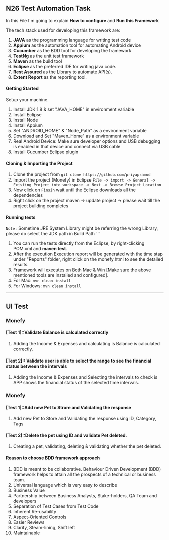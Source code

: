 ## N26 Test Automation Task

In this File I'm going to explain <b>How to configure </b> and <b>Run this Framework</b>

The tech stack used for developing this framework are:
1. **JAVA** as the programming language for writing test code
2. **Appium** as the automation tool for automating Android device
3. **Cucumber** as the BDD tool for developing the framework
4. **TestNg** as the unit test framework
5. **Maven** as the build tool
6. **Eclipse** as the preferred IDE for writing java code.
7. **Rest Assured** as the Library to automate API(s).
8. **Extent Report** as the reporting tool.

#### Getting Started
Setup your machine.
1. Install JDK 1.8 & set "JAVA_HOME" in environment variable
2. Install Eclipse
3. Install Node
4. Install Appium
5. Set "ANDROID_HOME" & "Node_Path" as a environment variable
6. Download and Set "Maven_Home" as a environment variable
7. Real Android Device: Make sure developer options and USB debugging is enabled in that device and connect via USB cable
8. Install Cucumber Eclipse plugin

#### Cloning & Importing the Project
1. Clone the project from ```git clone https://github.com/priyapramod```
2. Import the project (Monefy) in Eclipse ```File -> import -> General -> Existing Project into workspace -> Next -> Browse Project Location ```
3. Now click on ```Finsih``` wait until the Eclipse downloads all the dependencies
4. Right click on the project maven -> update project -> please wait till the project building completes

#### Running tests
``Note:`` Sometime JRE System Library might be referring the wrong Library, please do select the JDK path in Build Path ```
1. You can run the tests directly from the Eclipse, by right-clicking POM.xml and **maven test**.
2. After the execution Execution report will be generated with the time stap under "Reports" folder, right click on the monefy.html to see the detailed results.
3. Framework will executes on Both Mac & Win [Make sure the above mentioned tools are installed and configured].
4. For Mac: ```mvn clean install```
5. For Windows: ```mvn clean install```

---

## UI Test

### Monefy

#### [Test 1]::Validate Balance is calculated correctly
1. Adding the Income & Expenses and calculating is Balance is calculated correctly.

#### [Test 2]:: Validate user is able to select the range to see the financial status between the intervals
1. Adding the Income & Expenses and Selecting the intervals to check is APP shows the financial status of the selected time intervals.

### Monefy

#### [Test 1]::Add new Pet to Strore and Validating the response
1. Add new Pet to Store and Validating the response using ID, Category, Tags

#### [Test 2]::Delete the pet using ID and validate Pet deleted.
1. Creating a pet, validating, deleting & validating whether the pet deleted.

#### Reason to choose BDD framework approach 
1. BDD is meant to be collaborative. Behaviour Driven Development (BDD) framework helps to attain all the prospects of a technical or business team.
2. Universal language which is very easy to describe
3. Business Value
4. Partnership between Business Analysts, Stake-holders, QA Team and developers
5. Separation of Test Cases from Test Code
6. Inherent Re-usability
7. Aspect-Oriented Controls
8. Easier Reviews
9. Clarity, Steam-lining, Shift left
10. Maintainable 


